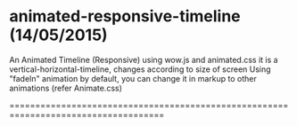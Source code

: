 animated-responsive-timeline (14/05/2015)
====================================================================================

An Animated Timeline (Responsive) using wow.js and animated.css
it is a vertical-horizontal-timeline, changes according to size of screen
Using "fadeIn" animation by default, you can change it in markup to other animations (refer Animate.css)

====================================================================================
